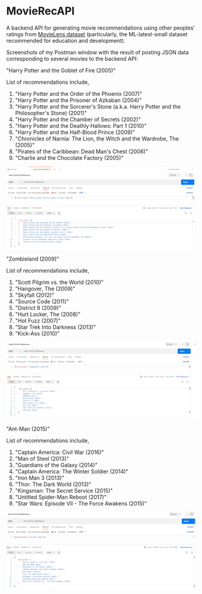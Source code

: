# MovieRecAPI
A backend API for generating movie recommendations using other peoples' ratings from [MovieLens dataset](https://grouplens.org/datasets/movielens/) (particularly, the ML-latest-small dataset recommended for education and development).

Screenshots of my Postman window with the result of posting JSON data corresponding to several movies to the backend API:

"Harry Potter and the Goblet of Fire (2005)" 

List of recommendations include,
 <ol>
 <li>"Harry Potter and the Order of the Phoenix (2007)" </li>
 <li>"Harry Potter and the Prisoner of Azkaban (2004)"</li>
 <li>"Harry Potter and the Sorcerer's Stone (a.k.a. Harry Potter and the Philosopher's Stone) (2001)"</li>
 <li>"Harry Potter and the Chamber of Secrets (2002)"</li>
 <li>"Harry Potter and the Deathly Hallows: Part 1 (2010)"</li>
 <li>"Harry Potter and the Half-Blood Prince (2009)"</li>
 <li>"Chronicles of Narnia: The Lion, the Witch and the Wardrobe, The (2005)"</li>
 <li>"Pirates of the Caribbean: Dead Man's Chest (2006)"</li>
 <li>"Charlie and the Chocolate Factory (2005)"</li>
 </ol>

![alt text](https://github.com/peter-w-bryant/MovieRecAPI/blob/main/movieRecPostmanScreenshot.png?raw=true)

"Zombieland (2009)"

List of recommendations include,
 <ol>
 <li>"Scott Pilgrim vs. the World (2010)" </li>
 <li>"Hangover, The (2009)"</li>
 <li>"Skyfall (2012)"</li>
 <li>"Source Code (2011)"</li>
 <li>"District 9 (2009)"</li>
 <li>"Hurt Locker, The (2008)"</li>
 <li>"Hot Fuzz (2007)"</li>
 <li>"Star Trek Into Darkness (2013)"</li>
 <li>"Kick-Ass (2010)"</li>
 </ol>

![alt text](https://github.com/peter-w-bryant/MovieRecAPI/blob/main/movieRecPostmanScreenshot2.png?raw=true)

"Ant-Man (2015)"

List of recommendations include,
 <ol>
 <li>"Captain America: Civil War (2016)" </li>
 <li>"Man of Steel (2013)"</li>
 <li>"Guardians of the Galaxy (2014)"</li>
 <li>"Captain America: The Winter Soldier (2014)"</li>
 <li>"Iron Man 3 (2013)"</li>
 <li>"Thor: The Dark World (2013)"</li>
 <li>"Kingsman: The Secret Service (2015)"</li>
 <li>"Untitled Spider-Man Reboot (2017)"</li>
 <li> "Star Wars: Episode VII - The Force Awakens (2015)"</li>
 </ol>

![alt text](https://github.com/peter-w-bryant/MovieRecAPI/blob/main/movieRecPostmanScreenshot3.png?raw=true)
